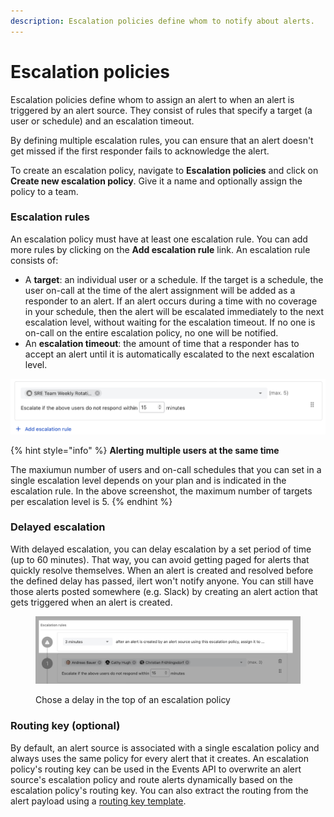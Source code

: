 ```yaml
---
description: Escalation policies define whom to notify about alerts.
---
```


# Escalation policies

Escalation policies define whom to assign an alert to when an alert is triggered by an alert source. They consist of rules that specify a target (a user or schedule) and an escalation timeout.

By defining multiple escalation rules, you can ensure that an alert doesn't get missed if the first responder fails to acknowledge the alert.

To create an escalation policy, navigate to **Escalation policies** and click on **Create new escalation policy**. Give it a name and optionally assign the policy to a team.

### Escalation rules

An escalation policy must have at least one escalation rule. You can add more rules by clicking on the **Add escalation rule** link. An escalation rule consists of:

* A **target**: an individual user or a schedule. If the target is a schedule, the user on-call at the time of the alert assignment will be added as a responder to an alert. If an alert occurs during a time with no coverage in your schedule, then the alert will be escalated immediately to the next escalation level, without waiting for the escalation timeout. If no one is on-call on the entire escalation policy, no one will be notified.
* An **escalation timeout**: the amount of time that a responder has to accept an alert until it is automatically escalated to the next escalation level.

![](<../.gitbook/assets/image (1) (2) (1).png>)

{% hint style="info" %}
**Alerting multiple users at the same time**

The maxiumun number of users and on-call schedules that you can set in a single escalation level depends on your plan and is indicated in the escalation rule. In the above screenshot, the maximum number of targets per escalation level is 5.
{% endhint %}

### Delayed escalation

With delayed escalation, you can delay escalation by a set period of time (up to 60 minutes). That way, you can avoid getting paged for alerts that quickly resolve themselves. When an alert is created and resolved before the defined delay has passed, ilert won't notify anyone. You can still have those alerts posted somewhere (e.g. Slack) by creating an alert action that gets triggered when an alert is created.

<figure><img src="../.gitbook/assets/190445211-306f8cf1-b430-4d5e-95bf-3f5b87d7cc94-2.png" alt=""><figcaption><p>Chose a delay in the top of an escalation policy</p></figcaption></figure>

### Routing key (optional)

By default, an alert source is associated with a single escalation policy and always uses the same policy for every alert that it creates. An escalation policy's routing key can be used in the Events API to overwrite an alert source's escalation policy and route alerts dynamically based on the escalation policy's routing key. You can also extract the routing from the alert payload using a [routing key template](../alerting/alert-sources.md#extract-escalation-policy-routing-key-using-dynamic-fields).
